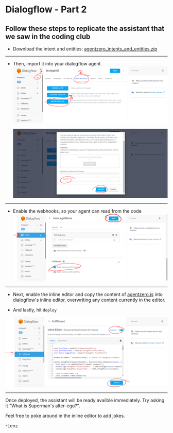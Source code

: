 # Dialogflow - Part 2 

## Follow these steps to replicate the assistant that we saw in the coding club

- Download the intent and entities: [agentzero_intents_and_entities.zip](https://github.com/bringbackthedog/codingclub/raw/master/agentzero_intents_and_entities.zip)  

---

- Then, import it into your dialogflow agent  
  ![importIntents.PNG](https://github.com/bringbackthedog/codingclub/blob/master/images/importIntents.PNG)   
  
  ![uploading_agentzeroIntents.PNG](https://github.com/bringbackthedog/codingclub/blob/master/images/uploading_agentzeroIntents.PNG)   
  

---

- Enable the webhooks, so your agent can read from the code  
![enableWebhook.PNG](https://github.com/bringbackthedog/codingclub/blob/master/images/enableWebhook.PNG)  

---

- Next, enable the inline editor and copy the content of [agentzero.js](https://github.com/bringbackthedog/codingclub/blob/master/agentzero.js) into dialogflow's inline editor, overwriting any content currently in the editor.  

- And lastly, hit `deploy`  

![inlineEditor.PNG](https://github.com/bringbackthedog/codingclub/blob/master/images/inlineEditor.PNG)  

---

Once deployed, the assistant will be ready availble immediately. Try asking it "What is Superman's alter-ego?".

Feel free to poke around in the inline editor to add jokes. 

-Lenz





